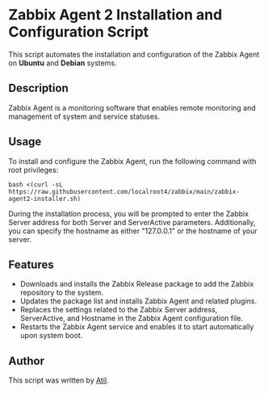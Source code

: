 # Zabbix Agent 2 Installation and Configuration Script

This script automates the installation and configuration of the Zabbix Agent on **Ubuntu** and **Debian** systems.

## Description

Zabbix Agent is a monitoring software that enables remote monitoring and management of system and service statuses.

## Usage

To install and configure the Zabbix Agent, run the following command with root privileges:

```
bash <(curl -sL https://raw.githubusercontent.com/localroot4/zabbix/main/zabbix-agent2-installer.sh)
```

During the installation process, you will be prompted to enter the Zabbix Server address for both Server and ServerActive parameters. Additionally, you can specify the hostname as either "127.0.0.1" or the hostname of your server.

## Features

- Downloads and installs the Zabbix Release package to add the Zabbix repository to the system.
- Updates the package list and installs Zabbix Agent and related plugins.
- Replaces the settings related to the Zabbix Server address, ServerActive, and Hostname in the Zabbix Agent configuration file.
- Restarts the Zabbix Agent service and enables it to start automatically upon system boot.

## Author

This script was written by [Atil](https://atil.ir).

